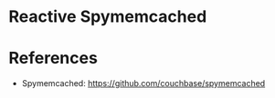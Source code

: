 Reactive Spymemcached
=====================


# References

* Spymemcached: https://github.com/couchbase/spymemcached